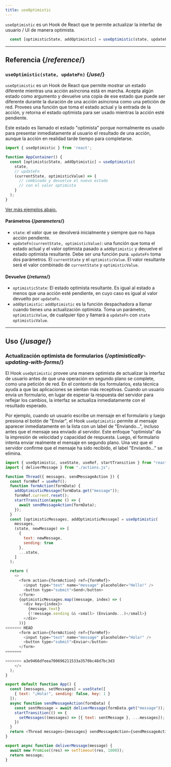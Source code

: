 ```yaml
---
title: useOptimistic
---
```


<Intro>

`useOptimistic` es un Hook de React que te permite actualizar la interfaz de usuario / UI de manera optimista.

```js
  const [optimisticState, addOptimistic] = useOptimistic(state, updateFn);
```

</Intro>

<InlineToc />

---

## Referencia {/*reference*/}

### `useOptimistic(state, updateFn)` {/*use*/}

`useOptimistic` es un Hook de React que permite mostrar un estado diferente mientras una acción asíncrona está en marcha. Acepta algún estado como argumento y devuelve una copia de ese estado que puede ser diferente durante la duración de una acción asíncrona como una petición de red. Provees una función que toma el estado actual y la entrada de la acción, y retorna el estado optimista para ser usado mientras la acción esté pendiente.

Este estado es llamado el estado "optimista" porque normalmente es usado para presentar inmediatamente al usuario el resultado de una acción, aunque la acción en realidad tarde tiempo para completarse.

```js
import { useOptimistic } from 'react';

function AppContainer() {
  const [optimisticState, addOptimistic] = useOptimistic(
    state,
    // updateFn
    (currentState, optimisticValue) => {
      // combinado y devuelve el nuevo estado
      // con el valor optimista
    }
  );
}
```

[Ver más ejemplos abajo.](#usage)

#### Parámetros {/*parameters*/}

* `state`: el valor que se devolverá inicialmente y siempre que no haya acción pendiente.
* `updateFn(currentState, optimisticValue)`: una función que toma el estado actual y el valor optimista pasado a `addOptimistic` y devuelve el estado optimista resultante. Debe ser una función pura. `updateFn` toma dos parámetros. El `currentState` y el `optimisticValue`. El valor resultante será el valor combinado de `currentState` y `optimisticValue`.


#### Devuelve {/*returns*/}

* `optimisticState`: El estado optimista resultante. Es igual al estado a menos que una acción esté pendiente, en cuyo caso es igual al valor devuelto por `updateFn`.
* `addOptimistic`: `addOptimistic` es la función despachadora a llamar cuando tienes una actualización optimista. Toma un parámetro, `optimisticValue`, de cualquier tipo y llamará a `updateFn` con `state` `optimisticValue`.

---

## Uso {/*usage*/}

### Actualización optimista de formularios {/*optimistically-updating-with-forms*/}

El Hook `useOptimistic` provee una manera optimista de actualizar la interfaz de usuario antes de que una operación en segundo plano se complete, como una petición de red. En el contexto de los formularios, esta técnica ayuda a que las aplicaciones se sientan más receptivas. Cuando un usuario envía un formulario, en lugar de esperar la respuesta del servidor para reflejar los cambios, la interfaz se actualiza inmediatamente con el resultado esperado.

Por ejemplo, cuando un usuario escribe un mensaje en el formulario y luego presiona el botón de "Enviar", el Hook `useOptimistic` permite al mensaje aparecer inmediatamente en la lista con un label de "Enviando...", incluso antes que el mensaje sea enviado al servidor. Este enfoque  "optimista" da la impresión de velocidad y capacidad de respuesta. Luego, el formulario intenta enviar realmente el mensaje en segundo plano. Una vez que el servidor confirme que el mensaje ha sido recibido, el label "Enviando..." se elimina.

<Sandpack>


```js src/App.js
import { useOptimistic, useState, useRef, startTransition } from "react";
import { deliverMessage } from "./actions.js";

function Thread({ messages, sendMessageAction }) {
  const formRef = useRef();
  function formAction(formData) {
    addOptimisticMessage(formData.get("message"));
    formRef.current.reset();
    startTransition(async () => {
      await sendMessageAction(formData);
    });
  }
  const [optimisticMessages, addOptimisticMessage] = useOptimistic(
    messages,
    (state, newMessage) => [
      {
        text: newMessage,
        sending: true
      },
      ...state,
    ]
  );

  return (
    <>
      <form action={formAction} ref={formRef}>
        <input type="text" name="message" placeholder="Hello!" />
        <button type="submit">Send</button>
      </form>
      {optimisticMessages.map((message, index) => (
        <div key={index}>
          {message.text}
          {!!message.sending && <small> (Enviando...)</small>}
        </div>
      ))}
<<<<<<< HEAD
      <form action={formAction} ref={formRef}>
        <input type="text" name="message" placeholder="Hola!" />
        <button type="submit">Enviar</button>
      </form>
=======
      
>>>>>>> a3e9466dfeea700696211533a3570bc48d7bc3d3
    </>
  );
}

export default function App() {
  const [messages, setMessages] = useState([
    { text: "¡Hola!", sending: false, key: 1 }
  ]);
  async function sendMessageAction(formData) {
    const sentMessage = await deliverMessage(formData.get("message"));
    startTransition(() => {
      setMessages((messages) => [{ text: sentMessage }, ...messages]);
    })
  }
  return <Thread messages={messages} sendMessageAction={sendMessageAction} />;
}
```

```js src/actions.js
export async function deliverMessage(message) {
  await new Promise((res) => setTimeout(res, 1000));
  return message;
}
```


</Sandpack>
